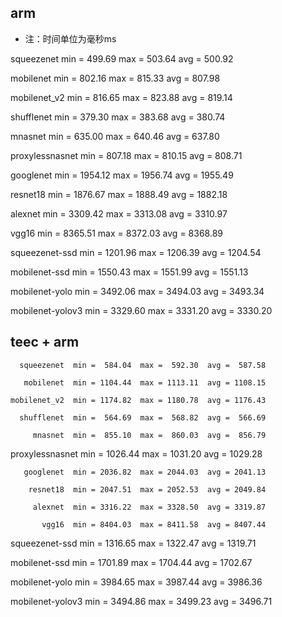 ## arm
* 注：时间单位为毫秒ms

squeezenet  min =  499.69  max =  503.64  avg =  500.92

mobilenet  min =  802.16  max =  815.33  avg =  807.98

mobilenet_v2  min =  816.65  max =  823.88  avg =  819.14

shufflenet  min =  379.30  max =  383.68  avg =  380.74

mnasnet  min =  635.00  max =  640.46  avg =  637.80

proxylessnasnet  min =  807.18  max =  810.15  avg =  808.71

googlenet  min = 1954.12  max = 1956.74  avg = 1955.49

resnet18  min = 1876.67  max = 1888.49  avg = 1882.18

alexnet  min = 3309.42  max = 3313.08  avg = 3310.97

vgg16  min = 8365.51  max = 8372.03  avg = 8368.89

squeezenet-ssd  min = 1201.96  max = 1206.39  avg = 1204.54

mobilenet-ssd  min = 1550.43  max = 1551.99  avg = 1551.13

mobilenet-yolo  min = 3492.06  max = 3494.03  avg = 3493.34

mobilenet-yolov3  min = 3329.60  max = 3331.20  avg = 3330.20

## teec + arm
      squeezenet  min =  584.04  max =  592.30  avg =  587.58

       mobilenet  min = 1104.44  max = 1113.11  avg = 1108.15

    mobilenet_v2  min = 1174.82  max = 1180.78  avg = 1176.43

      shufflenet  min =  564.69  max =  568.82  avg =  566.69

         mnasnet  min =  855.10  max =  860.03  avg =  856.79

 proxylessnasnet  min = 1026.44  max = 1031.20  avg = 1029.28

       googlenet  min = 2036.82  max = 2044.03  avg = 2041.13

        resnet18  min = 2047.51  max = 2052.53  avg = 2049.84

         alexnet  min = 3316.22  max = 3328.50  avg = 3319.87

           vgg16  min = 8404.03  max = 8411.58  avg = 8407.44

  squeezenet-ssd  min = 1316.65  max = 1322.47  avg = 1319.71

   mobilenet-ssd  min = 1701.89  max = 1704.44  avg = 1702.67

  mobilenet-yolo  min = 3984.65  max = 3987.44  avg = 3986.36

mobilenet-yolov3  min = 3494.86  max = 3499.23  avg = 3496.71

